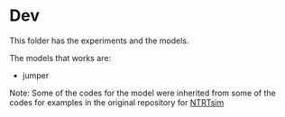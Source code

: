 # Dev

This folder has the experiments and the models.

The models that works are:

- jumper

Note: Some of the codes for the model were inherited from some of the codes for examples in the original repository for [NTRTsim](https://github.com/NASA-Tensegrity-Robotics-Toolkit/NTRTsim)
